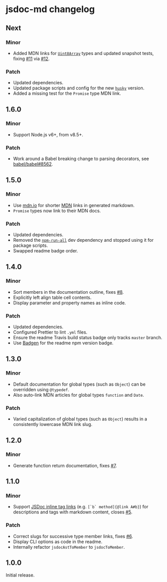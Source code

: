 # jsdoc-md changelog

## Next

### Minor

- Added MDN links for [`Uint8Array`](https://mdn.io/uint8array) types and updated snapshot tests, fixing [#11](https://github.com/jaydenseric/jsdoc-md/issues/9) via [#12](https://github.com/jaydenseric/jsdoc-md/pull/12).

### Patch

- Updated dependencies.
- Updated package scripts and config for the new [`husky`](https://npm.im/husky) version.
- Added a missing test for the `Promise` type MDN link.

## 1.6.0

### Minor

- Support Node.js v6+, from v8.5+.

### Patch

- Work around a Babel breaking change to parsing decorators, see [babel/babel#8562](https://github.com/babel/babel/issues/8562).

## 1.5.0

### Minor

- Use [mdn.io](https://github.com/lazd/mdn.io) for shorter [MDN](https://developer.mozilla.org) links in generated markdown.
- `Promise` types now link to their MDN docs.

### Patch

- Updated dependencies.
- Removed the [`npm-run-all`](https://npm.im/npm-run-all) dev dependency and stopped using it for package scripts.
- Swapped readme badge order.

## 1.4.0

### Minor

- Sort members in the documentation outline, fixes [#8](https://github.com/jaydenseric/jsdoc-md/issues/8).
- Explicitly left align table cell contents.
- Display parameter and property names as inline code.

### Patch

- Updated dependencies.
- Configured Prettier to lint `.yml` files.
- Ensure the readme Travis build status badge only tracks `master` branch.
- Use [Badgen](https://badgen.net) for the readme npm version badge.

## 1.3.0

### Minor

- Default documentation for global types (such as `Object`) can be overridden using `@typedef`.
- Also auto-link MDN articles for global types `function` and `Date`.

### Patch

- Varied capitalization of global types (such as `Object`) results in a consistently lowercase MDN link slug.

## 1.2.0

### Minor

- Generate function return documentation, fixes [#7](https://github.com/jaydenseric/jsdoc-md/issues/7).

## 1.1.0

### Minor

- Support [JSDoc inline tag links](http://usejsdoc.org/tags-inline-link.html) (e.g. `` [`b` method]{@link A#b} ``) for descriptions and tags with markdown content, closes [#5](https://github.com/jaydenseric/jsdoc-md/issues/5).

### Patch

- Correct slugs for successive type member links, fixes [#6](https://github.com/jaydenseric/jsdoc-md/issues/6).
- Display CLI options as code in the readme.
- Internally refactor `jsdocAstToMember` to `jsdocToMember`.

## 1.0.0

Initial release.
